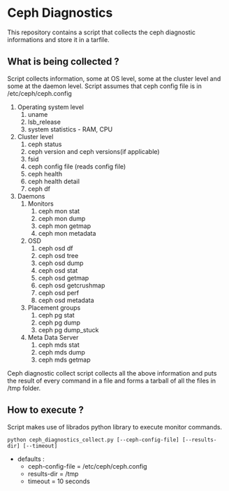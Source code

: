 # Ceph Diagnostics

This repository contains a script that collects the ceph diagnostic informations and store it in a tarfile.

## What is being collected ?

Script collects information, some at OS level, some at the cluster level and some at the daemon level. Script assumes that ceph config file is in /etc/ceph/ceph.config

1. Operating system level 
    1. uname
    2. lsb_release
    3. system statistics - RAM, CPU   
2. Cluster level
    1. ceph status
    1. ceph version and ceph versions(if applicable)
    1. fsid
    1. ceph config file (reads config file)
    1. ceph health
    2. ceph health detail
    3. ceph df
3. Daemons 
    1. Monitors 
        1. ceph mon stat
        1. ceph mon dump
        1. ceph mon getmap
        1. ceph mon metadata
    2. OSD
        1. ceph osd df
        1. ceph osd tree
        1. ceph osd dump
        1. ceph osd stat
        1. ceph osd getmap
        1. ceph osd getcrushmap
        1. ceph osd perf
        1. ceph osd metadata
    3. Placement groups
        1. ceph pg stat
        1. ceph pg dump
        1. ceph pg dump_stuck
    4. Meta Data Server
        1. ceph mds stat
        1. ceph mds dump
        1. ceph mds getmap
        

Ceph diagnostic collect script collects all the above information and puts the result of every command in a file and forms a tarball of all the files in /tmp folder.


## How to execute ?
Script makes use of librados python library to execute monitor commands. 

`python ceph_diagnostics_collect.py [--ceph-config-file] [--results-dir] [--timeout]`
- defaults :
    - ceph-config-file = /etc/ceph/ceph.config
    - results-dir = /tmp
    - timeout = 10 seconds
     

